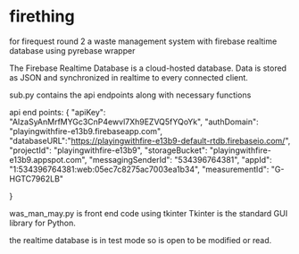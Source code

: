# firething
for firequest round 2
a waste management system
with firebase realtime database using pyrebase wrapper

The Firebase Realtime Database is a cloud-hosted database.
Data is stored as JSON and synchronized in realtime to every connected client.

sub.py contains the api endpoints along with necessary functions

api end points: {
    "apiKey": "AIzaSyAnMrfMYGc3CnP4ewvl7Xh9EZVQ5fYQoYk",
    "authDomain": "playingwithfire-e13b9.firebaseapp.com",
    "databaseURL":"https://playingwithfire-e13b9-default-rtdb.firebaseio.com/",
    "projectId": "playingwithfire-e13b9",
    "storageBucket": "playingwithfire-e13b9.appspot.com",
    "messagingSenderId": "534396764381",
    "appId": "1:534396764381:web:05ec7c8275ac7003ea1b34",
    "measurementId": "G-HGTC7962LB"
    
}

was_man_may.py is front end code using tkinter
Tkinter is the standard GUI library for Python.

the realtime database is in test mode so is open to be modified or read.


